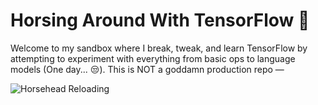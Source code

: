 # Horsing Around With TensorFlow 🐎

Welcome to my sandbox where I break, tweak, and learn TensorFlow by attempting to experiment with everything from basic ops to language models (One day... 😒).
This is NOT a goddamn production repo — 

![Horsehead Reloading](https://media1.tenor.com/m/mrq90PVqTmwAAAAd/horsehead-reloading.gif)
